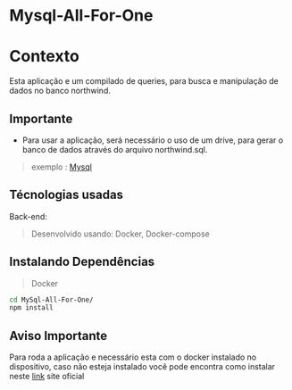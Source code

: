 # Mysql-All-For-One

# Contexto

Esta aplicação e um compilado de queries, para busca e manipulação de dados no banco northwind.

## Importante

- Para usar a aplicação, será necessário o uso de um drive, para gerar o banco de dados através do arquivo northwind.sql.
> exemplo : [Mysql](https://www.mysql.com/)

## Técnologias usadas

Back-end:

> Desenvolvido usando: Docker, Docker-compose

## Instalando Dependências

> Docker
```bash
cd MySql-All-For-One/ 
npm install
``` 
## Aviso Importante 
Para roda a aplicação e necessário esta com o docker instalado  no dispositivo, caso não esteja instalado você pode encontra como instalar neste [link](https://docs.docker.com/engine/install/ubuntu/) site oficial 

